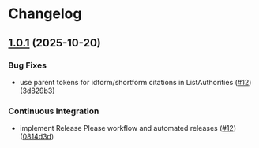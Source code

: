 # Changelog

## [1.0.1](https://github.com/Bartomy-Labs/citeurl-dotnet/compare/v1.0.0...v1.0.1) (2025-10-20)


### Bug Fixes

* use parent tokens for idform/shortform citations in ListAuthorities ([#12](https://github.com/Bartomy-Labs/citeurl-dotnet/issues/12)) ([3d829b3](https://github.com/Bartomy-Labs/citeurl-dotnet/commit/3d829b3))


### Continuous Integration

* implement Release Please workflow and automated releases ([#12](https://github.com/Bartomy-Labs/citeurl-dotnet/issues/12)) ([0814d3d](https://github.com/Bartomy-Labs/citeurl-dotnet/commit/0814d3d5b44fe9ce49a216dac12b631dc048a363))
